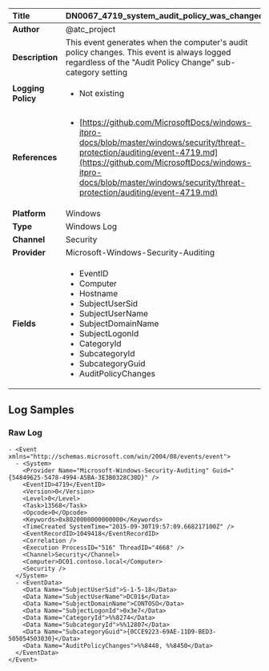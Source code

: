 | Title              | DN0067_4719_system_audit_policy_was_changed       |
|:-------------------|:------------------|
| **Author**         | @atc_project        |
| **Description**    | This event generates when the computer's audit policy changes. This event is always logged regardless of the "Audit Policy Change"  sub-category setting |
| **Logging Policy** | <ul><li> Not existing </li></ul> |
| **References**     | <ul><li>[https://github.com/MicrosoftDocs/windows-itpro-docs/blob/master/windows/security/threat-protection/auditing/event-4719.md](https://github.com/MicrosoftDocs/windows-itpro-docs/blob/master/windows/security/threat-protection/auditing/event-4719.md)</li></ul> |
| **Platform**       | Windows    |
| **Type**           | Windows Log        |
| **Channel**        | Security     |
| **Provider**       | Microsoft-Windows-Security-Auditing    |
| **Fields**         | <ul><li>EventID</li><li>Computer</li><li>Hostname</li><li>SubjectUserSid</li><li>SubjectUserName</li><li>SubjectDomainName</li><li>SubjectLogonId</li><li>CategoryId</li><li>SubcategoryId</li><li>SubcategoryGuid</li><li>AuditPolicyChanges</li></ul> |


## Log Samples

### Raw Log

```
- <Event xmlns="http://schemas.microsoft.com/win/2004/08/events/event">
  - <System>
    <Provider Name="Microsoft-Windows-Security-Auditing" Guid="{54849625-5478-4994-A5BA-3E3B0328C30D}" /> 
    <EventID>4719</EventID> 
    <Version>0</Version> 
    <Level>0</Level> 
    <Task>13568</Task> 
    <Opcode>0</Opcode> 
    <Keywords>0x8020000000000000</Keywords> 
    <TimeCreated SystemTime="2015-09-30T19:57:09.668217100Z" /> 
    <EventRecordID>1049418</EventRecordID> 
    <Correlation /> 
    <Execution ProcessID="516" ThreadID="4668" /> 
    <Channel>Security</Channel> 
    <Computer>DC01.contoso.local</Computer> 
    <Security /> 
  </System>
  - <EventData>
    <Data Name="SubjectUserSid">S-1-5-18</Data> 
    <Data Name="SubjectUserName">DC01$</Data> 
    <Data Name="SubjectDomainName">CONTOSO</Data> 
    <Data Name="SubjectLogonId">0x3e7</Data> 
    <Data Name="CategoryId">%%8274</Data> 
    <Data Name="SubcategoryId">%%12807</Data> 
    <Data Name="SubcategoryGuid">{0CCE9223-69AE-11D9-BED3-505054503030}</Data> 
    <Data Name="AuditPolicyChanges">%%8448, %%8450</Data> 
  </EventData>
</Event>

```




